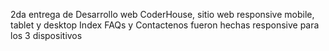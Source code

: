 2da entrega de Desarrollo web CoderHouse, sitio web responsive mobile, tablet y desktop
Index FAQs y Contactenos fueron hechas responsive para los 3 dispositivos
